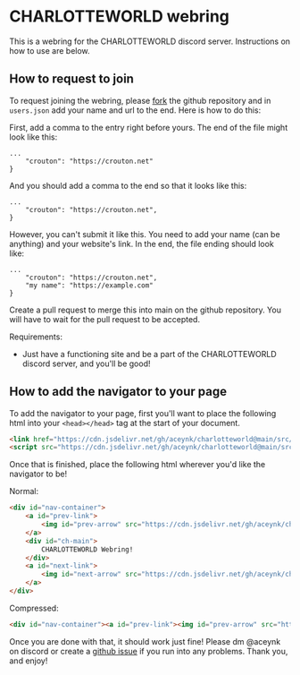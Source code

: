 # CHARLOTTEWORLD webring

This is a webring for the CHARLOTTEWORLD discord server. Instructions on how to use are below.

## How to request to join

To request joining the webring, please [fork](https://github.com/login?return_to=%2Faceynk%2Fcharlotteworld) the github repository and in ``users.json`` add your name and url to the end. Here is how to do this:

First, add a comma to the entry right before yours. The end of the file might look like this:

```
...
    "crouton": "https://crouton.net"
}
```

And you should add a comma to the end so that it looks like this:

```
...
    "crouton": "https://crouton.net",
}
```

However, you can't submit it like this. You need to add your name (can be anything) and your website's link. In the end, the file ending should look like:

```
...
    "crouton": "https://crouton.net",
    "my name": "https://example.com"
}
```

Create a pull request to merge this into main on the github repository. You will have to wait for the pull request to be accepted.

Requirements:

* Just have a functioning site and be a part of the CHARLOTTEWORLD discord server, and you'll be good!

## How to add the navigator to your page

To add the navigator to your page, first you'll want to place the following html into your `<head></head>` tag at the start of your document.

```HTML
<link href="https://cdn.jsdelivr.net/gh/aceynk/charlotteworld@main/src/style.css" rel="stylesheet">
<script src="https://cdn.jsdelivr.net/gh/aceynk/charlotteworld@main/src/main.js"></script>
```

Once that is finished, place the following html wherever you'd like the navigator to be!

Normal:

```HTML
<div id="nav-container">
    <a id="prev-link">
        <img id="prev-arrow" src="https://cdn.jsdelivr.net/gh/aceynk/charlotteworld@main/assets/leftarrow.png" alt="prev">
    </a>
    <div id="ch-main">
        CHARLOTTEWORLD Webring!
    </div>
    <a id="next-link">
        <img id="next-arrow" src="https://cdn.jsdelivr.net/gh/aceynk/charlotteworld@main/assets/rightarrow.png" alt="next">
    </a>
</div>
```

Compressed:

```HTML
<div id="nav-container"><a id="prev-link"><img id="prev-arrow" src="https://cdn.jsdelivr.net/gh/aceynk/charlotteworld@main/assets/leftarrow.png" alt="prev"></a><div id="ch-main">CHARLOTTEWORLD Webring!</div><a id="next-link"><img id="next-arrow" src="https://cdn.jsdelivr.net/gh/aceynk/charlotteworld@main/assets/rightarrow.png" alt="next"></a></div>
```

Once you are done with that, it should work just fine! Please dm @aceynk on discord or create a [github issue](https://github.com/aceynk/charlotteworld/issues) if you run into any problems. Thank you, and enjoy!
